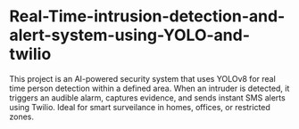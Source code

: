 # Real-Time-intrusion-detection-and-alert-system-using-YOLO-and-twilio
This project is an AI-powered security system that uses YOLOv8 for real time person detection within a defined area. When an intruder is detected, it triggers an audible alarm, captures evidence, and sends instant SMS alerts using Twilio. Ideal for smart surveilance in  homes, offices, or restricted zones.
